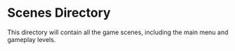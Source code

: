 # Scenes Directory
This directory will contain all the game scenes, including the main menu and gameplay levels.
